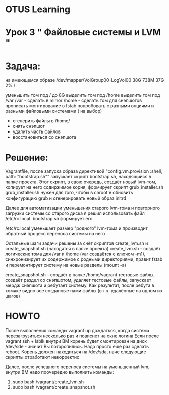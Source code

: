 # OTUS Learning
# Урок 3 " Файловые системы и LVM "


# Задача:

на имеющемся образе
/dev/mapper/VolGroup00-LogVol00 38G 738M 37G 2% /

уменьшить том под / до 8G
выделить том под /home
выделить том под /var
/var - сделать в mirror
/home - сделать том для снэпшотов
прописать монтирование в fstab
попробовать с разными опциями и разными файловыми системами ( на выбор)
- сгенерить файлы в /home/
- снять снэпшот
- удалить часть файлов
- восстановиться со снэпшота


# Решение:

Vagrantfile, после запуска образа директивой "config.vm.provision :shell, path: "bootstrap.sh"" запускает скрипт bootstrap.sh, находящийся в папке проекта. Этот скрипт, в свою очередь, создаёт новый lvm-том, копирует на него содиржимое корня, формирует скрипт grub_installer.sh
grub_installer.sh нужен для того, чтобы в chroot'е обновить конфигурацию grub и сгенерировать новый образ initrd

Далее для автоматизации уменьшения старого lvm-тома и повторного загрузки системы со старого диска я решил использовать файл /etc/rc.local. bootstrap.sh формирует его

/etc/rc.local уменьшает размер "родного" lvm-тома и производит обратный процесс переноса системы на него

Остальные шаги задачи решены за счёт скриптов create_lvm.sh и create_snapshot.sh (находятся в папке проекта)
create_lvm.sh - создаёт логические тома для /var и /home (var создаётся с ключом -m1), синхронизирует их содержимое с родными директориями, правит fstab и перемонтирует систему на новые разделы (mount -a)

create_snapshot.sh - создаёт в папке /home/vagrant тестовые файлы, создаёт раздел со снэпшотом, удаляет тестовые файлы, запускает мердж снэпшота и ребутает систему. Как результат, после ребута в хомяке видно все созданные нами файлы (в т.ч. удалённые на одном из шагов)

# HOWTO
После выполнения команды vagrant up дождаться, когда система перезагрузиться несколько раз и повиснет на окне логина
Если после vagrant ssh + lsblk внутри ВМ корень будет смонтирован на диск /dev/sde - значит Вы поторопились. Надо просто ещё раз сделать reboot. Корень должен находиться на /dev/sda, наче следующие скрипты отработают некорректно

Далее, после успешного переноса системы на уменьшенный lvm, внутри ВМ надо поочерёдно выполнить команды:
1) sudo bash /vagrant/create_lvm.sh
2) sudo bash /vagrant/create_snapshot.sh
